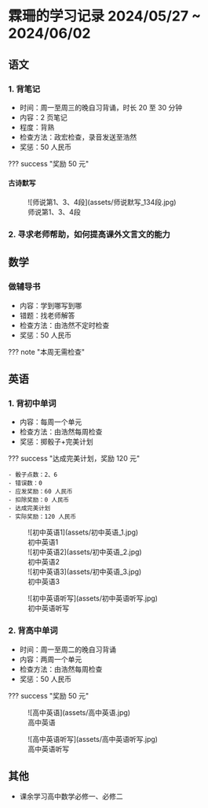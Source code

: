 # 霖珊的学习记录 2024/05/27 ~ 2024/06/02

## 语文

### 1. 背笔记

- 时间：周一至周三的晚自习背诵，时长 20 至 30 分钟
- 内容：2 页笔记
- 程度：背熟
- 检查方法：政宏检查，录音发送至浩然
- 奖惩：50 人民币

??? success "奖励 50  元"

#### 古诗默写

<figure markdown>
  ![师说第1、3、4段](assets/师说默写_134段.jpg)
  <figcaption><div class=normal_font>师说第1、3、4段<div></figcaption>
</figure>

### 2. 寻求老师帮助，如何提高课外文言文的能力

## 数学

### 做辅导书

- 内容：学到哪写到哪
- 错题：找老师解答
- 检查方法：由浩然不定时检查
- 奖惩：50 人民币

??? note "本周无需检查"

## 英语

### 1. 背初中单词

- 内容：每周一个单元
- 检查方法：由浩然每周检查
- 奖惩：掷骰子+完美计划

??? success "达成完美计划，奖励 120 元"

    - 骰子点数：2、6
    - 错误数：0
    - 应发奖励：60 人民币
    - 扣除奖励：0 人民币
    - 达成完美计划
    - 实际奖励：120 人民币

<figure markdown>
  ![初中英语1](assets/初中英语_1.jpg)
  <figcaption><div class=normal_font>初中英语1<div></figcaption>
  ![初中英语2](assets/初中英语_2.jpg)
  <figcaption><div class=normal_font>初中英语2<div></figcaption>
  ![初中英语3](assets/初中英语_3.jpg)
  <figcaption><div class=normal_font>初中英语3<div></figcaption>
</figure>

<figure markdown>
  ![初中英语听写](assets/初中英语听写.jpg)
  <figcaption><div class=normal_font>初中英语听写<div></figcaption>
</figure>

### 2. 背高中单词

- 时间：周一至周二的晚自习背诵
- 内容：两周一个单元
- 检查方法：由浩然每周检查
- 奖惩：50 人民币

??? success "奖励 50 元"


<figure markdown>
  ![高中英语](assets/高中英语.jpg)
  <figcaption><div class=normal_font>高中英语<div></figcaption>
</figure>

<figure markdown>
  ![高中英语听写](assets/高中英语听写.jpg)
  <figcaption><div class=normal_font>高中英语听写<div></figcaption>
</figure>

## 其他

- 课余学习高中数学必修一、必修二

<style>
    .normal_font {
        font-style: normal;
    }
</style>
